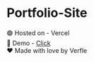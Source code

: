 # Portfolio-Site
🟢 Hosted on - Vercel<br>
📒 Demo - <a href="https://portfolio-site-psi-beryl.vercel.app/" target="_blank">Click</a><br>
❤️ Made with love by Verfle

